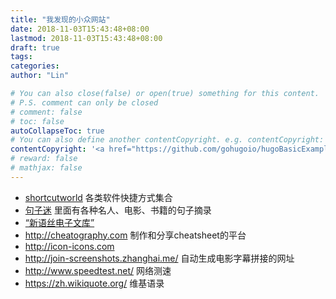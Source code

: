 ```yaml
---
title: "我发现的小众网站"
date: 2018-11-03T15:43:48+08:00
lastmod: 2018-11-03T15:43:48+08:00
draft: true
tags: 
categories: 
author: "Lin"

# You can also close(false) or open(true) something for this content.
# P.S. comment can only be closed
# comment: false
# toc: false
autoCollapseToc: true
# You can also define another contentCopyright. e.g. contentCopyright: "This is another copyright."
contentCopyright: '<a href="https://github.com/gohugoio/hugoBasicExample" rel="noopener" target="_blank">See origin</a>'
# reward: false
# mathjax: false
---
```


- [shortcutworld](https://shortcutworld.com/)  各类软件快捷方式集合
- [句子迷](https://www.juzimi.com/)  里面有各种名人、电影、书籍的句子摘录
- [“新语丝电子文库”](http://www.xys.org/xys/index.txt)
- http://cheatography.com 制作和分享cheatsheet的平台
- http://icon-icons.com
- http://join-screenshots.zhanghai.me/ 自动生成电影字幕拼接的网址
- http://www.speedtest.net/ 网络测速
- https://zh.wikiquote.org/ 维基语录

